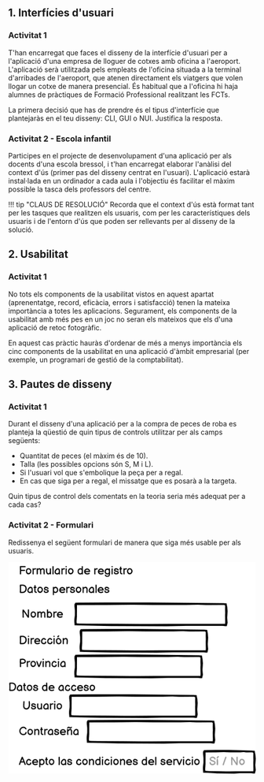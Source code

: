 ## 1. Interfícies d'usuari

### Activitat 1
T'han encarregat que faces el disseny de la interfície d'usuari per a l'aplicació d'una empresa de lloguer de cotxes amb oficina a l'aeroport. L'aplicació serà utilitzada pels empleats de l'oficina situada a la terminal d'arribades de l'aeroport, que atenen directament els viatgers que volen llogar un cotxe de manera presencial. És habitual que a l'oficina hi haja alumnes de pràctiques de Formació Professional realitzant les FCTs.

La primera decisió que has de prendre és el tipus d'interfície que plantejaràs en el teu disseny: CLI, GUI o NUI. Justifica la resposta.

### Activitat 2 - Escola infantil

Participes en el projecte de desenvolupament d'una aplicació per als docents d'una escola bressol, i t'han encarregat elaborar l'anàlisi del context d'ús (primer pas del disseny centrat en l'usuari). L'aplicació estarà instal·lada en un ordinador a cada aula i l'objectiu és facilitar el màxim possible la tasca dels professors del centre.

!!! tip "CLAUS DE RESOLUCIÓ"
    Recorda que el context d'ús està format tant per les tasques que realitzen els usuaris, com per les característiques dels usuaris i de l'entorn d'ús que poden ser rellevants per al disseny de la solució.


## 2. Usabilitat

### Activitat 1

No tots els components de la usabilitat vistos en aquest apartat (aprenentatge, record, eficàcia, errors i satisfacció) tenen la mateixa importància a totes les aplicacions. Segurament, els components de la usabilitat amb més pes en un joc no seran els mateixos que els d'una aplicació de retoc fotogràfic.

En aquest cas pràctic hauràs d'ordenar de més a menys importància els cinc components de la usabilitat en una aplicació d'àmbit empresarial (per exemple, un programari de gestió de la comptabilitat).

## 3. Pautes de disseny

### Activitat 1

Durant el disseny d'una aplicació per a la compra de peces de roba es planteja la qüestió de quin tipus de controls utilitzar per als camps següents:

- Quantitat de peces (el màxim és de 10).
- Talla (les possibles opcions són S, M i L).
- Si l'usuari vol que s'embolique la peça per a regal.
- En cas que siga per a regal, el missatge que es posarà a la targeta.

Quin tipus de control dels comentats en la teoria seria més adequat per a cada cas?

### Activitat 2 - Formulari
Redissenya el següent formulari de manera que siga més usable per als usuaris.

![formulari](images/image1.png)
